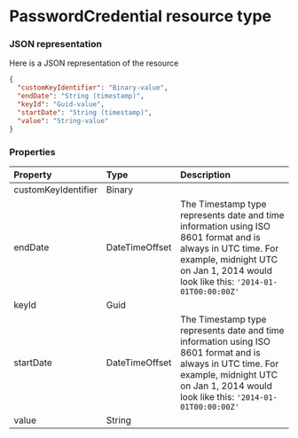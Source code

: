 # PasswordCredential resource type



### JSON representation

Here is a JSON representation of the resource

<!-- {
  "blockType": "resource",
  "optionalProperties": [

  ],
  "@odata.type": "microsoft.graph.passwordcredential"
}-->

```json
{
  "customKeyIdentifier": "Binary-value",
  "endDate": "String (timestamp)",
  "keyId": "Guid-value",
  "startDate": "String (timestamp)",
  "value": "String-value"
}

```
### Properties
| Property	   | Type	|Description|
|:---------------|:--------|:----------|
|customKeyIdentifier|Binary||
|endDate|DateTimeOffset|The Timestamp type represents date and time information using ISO 8601 format and is always in UTC time. For example, midnight UTC on Jan 1, 2014 would look like this: `'2014-01-01T00:00:00Z'`|
|keyId|Guid||
|startDate|DateTimeOffset|The Timestamp type represents date and time information using ISO 8601 format and is always in UTC time. For example, midnight UTC on Jan 1, 2014 would look like this: `'2014-01-01T00:00:00Z'`|
|value|String||

<!-- uuid: 93713206-fa02-48df-97bb-72304b6d766e
2015-10-25 12:56:09 UTC -->
<!-- {
  "type": "#page.annotation",
  "description": "PasswordCredential resource",
  "keywords": "",
  "section": "documentation",
  "tocPath": ""
}-->
